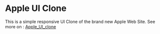 # Apple UI Clone
This is a simple responsive UI Clone of the brand new Apple Web Site. 
See more on : [Apple_UI_clone](https://steph53.github.io/Apple_UI_Clone/)
